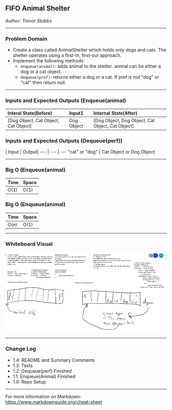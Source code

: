 ## FIFO Animal Shelter
*Author: Trevor Stubbs*

---

### Problem Domain
- Create a class called AnimalShelter which holds only dogs and cats. The shelter operates using a first-in, first-out approach.
- Implement the following methods:
    - `enqueue(animal)`: adds animal to the shelter. animal can be either a dog or a cat object.
    - `dequeue(pref)`: returns either a dog or a cat. If pref is not "dog" or "cat" then return null.

---

### Inputs and Expected Outputs (Enqueue(animal)

Interal State(Before) | Input1 | Internal State(After) |
| :--- | :----------- | :----------- |
| [Dog Object, Cat Object, Cat Object] | Dog Object | [Dog Object, Dog Object, Cat Object, Cat Object]


### Inputs and Expected Outputs (Dequeue(perf))

| Input | Output|
--- | --- | ---
"cat" or "dog" | Cat Object or Dog Object


---

### Big O (Enqueue(animal)


| Time | Space |
| :----------- | :----------- |
| O(1) | O(1) |

### Big O (Enqueue(animal)

| Time | Space |
| :----------- | :----------- |
| O(n) | O(1) |

---


### Whiteboard Visual
![WhiteBoard](assets/CodeChallenges12.png)


---

### Change Log
- 1.4: README and Summary Comments
- 1.3: Tests
- 1.2: Dequeue(perf) Finished
- 1.1: Enqueue(Animal) Finished
- 1.0: Repo Setup 

---

For more information on Markdown: https://www.markdownguide.org/cheat-sheet